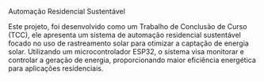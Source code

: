 Automação Residencial Sustentável 


Este projeto, foi desenvolvido como um Trabalho de Conclusão de Curso (TCC), ele apresenta um sistema de automação residencial sustentável 
focado no uso de rastreamento solar para otimizar a captação de energia solar. Utilizando um microcontrolador ESP32, o sistema visa monitorar
 e controlar a geração de energia, proporcionando maior eficiência energética para aplicações residenciais.

